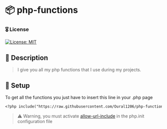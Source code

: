 # 📦 php-functions

### 🎖 License
[![License: MIT](https://img.shields.io/badge/License-MIT-yellow.svg)](https://opensource.org/licenses/MIT)

## 📝 Description
> I give you all my php functions that I use during my projects.

## 🧱 Setup
To get all the functions you just have to insert this line in your .php page
```md
<?php include("https://raw.githubusercontent.com/Oural1206/php-functions/main/allFunctions.php") ?>
```
>⚠️ Warning, you must activate <a href="https://www.php.net/manual/fr/filesystem.configuration.php#ini.allow-url-include">allow-url-include</a> in the php.init configuration file
